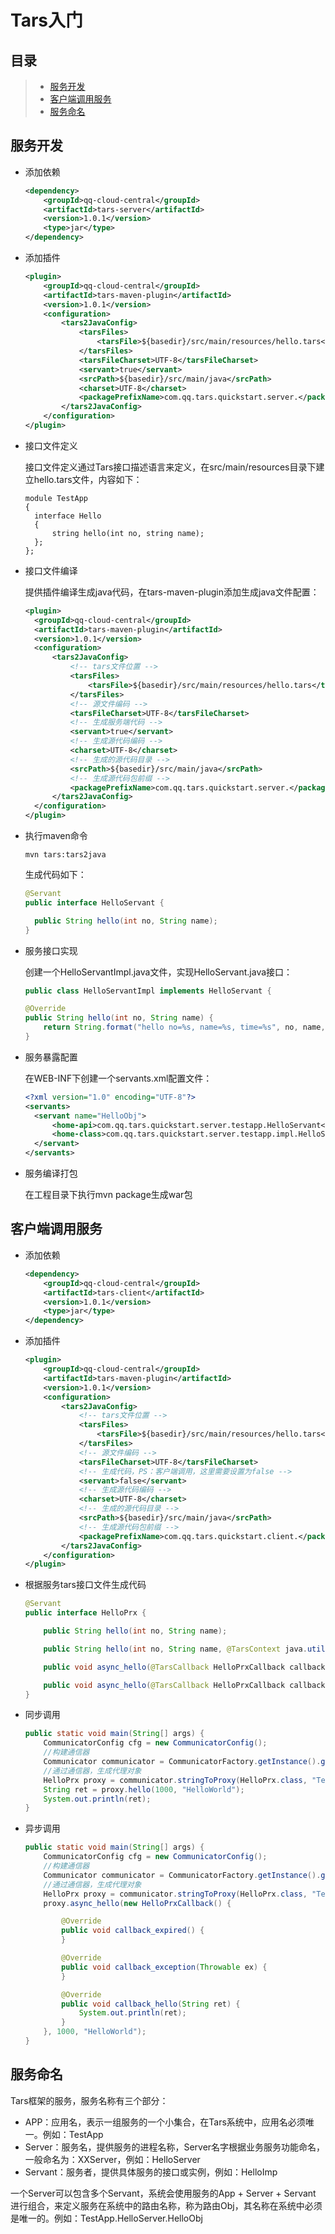 # Tars入门

## 目录

> * [服务开发](#chapter-1)
> * [客户端调用服务](#chapter-2)
> * [服务命名](#chapter-3)

## 服务开发 <a id="chapter-1"></a>

- 添加依赖

  ```xml
  <dependency>
      <groupId>qq-cloud-central</groupId>
      <artifactId>tars-server</artifactId>
      <version>1.0.1</version>
      <type>jar</type>
  </dependency>
  ```

- 添加插件

  ```xml
  <plugin>
      <groupId>qq-cloud-central</groupId>
      <artifactId>tars-maven-plugin</artifactId>
      <version>1.0.1</version>
      <configuration>
          <tars2JavaConfig>
              <tarsFiles>
                  <tarsFile>${basedir}/src/main/resources/hello.tars</tarsFile>
              </tarsFiles>
              <tarsFileCharset>UTF-8</tarsFileCharset>
              <servant>true</servant>
              <srcPath>${basedir}/src/main/java</srcPath>
              <charset>UTF-8</charset>
              <packagePrefixName>com.qq.tars.quickstart.server.</packagePrefixName>
          </tars2JavaConfig>
      </configuration>
  </plugin>
  ```

- 接口文件定义

  接口文件定义通过Tars接口描述语言来定义，在src/main/resources目录下建立hello.tars文件，内容如下：

  ```
  module TestApp 
  {
  	interface Hello
  	{
  	    string hello(int no, string name);
  	};
  };
  ```

- 接口文件编译

  提供插件编译生成java代码，在tars-maven-plugin添加生成java文件配置：

  ```xml
  <plugin>
  	<groupId>qq-cloud-central</groupId>
  	<artifactId>tars-maven-plugin</artifactId>
  	<version>1.0.1</version>
  	<configuration>
  		<tars2JavaConfig>
  			<!-- tars文件位置 -->
  			<tarsFiles>
  				<tarsFile>${basedir}/src/main/resources/hello.tars</tarsFile>
  			</tarsFiles>
  			<!-- 源文件编码 -->
  			<tarsFileCharset>UTF-8</tarsFileCharset>
  			<!-- 生成服务端代码 -->
  			<servant>true</servant>
  			<!-- 生成源代码编码 -->
  			<charset>UTF-8</charset>
  			<!-- 生成的源代码目录 -->
  			<srcPath>${basedir}/src/main/java</srcPath>
  			<!-- 生成源代码包前缀 -->
  			<packagePrefixName>com.qq.tars.quickstart.server.</packagePrefixName>
  		</tars2JavaConfig>
  	</configuration>
  </plugin>
  ```

- 执行maven命令

  ```
  mvn tars:tars2java
  ```

  生成代码如下：

  ```java
  @Servant
  public interface HelloServant {
  
  	public String hello(int no, String name);
  }
  ```

- 服务接口实现

  创建一个HelloServantImpl.java文件，实现HelloServant.java接口：

  ```java
  public class HelloServantImpl implements HelloServant {
  
  @Override
  public String hello(int no, String name) {
      return String.format("hello no=%s, name=%s, time=%s", no, name, System.currentTimeMillis());
  }
  ```

- 服务暴露配置

  在WEB-INF下创建一个servants.xml配置文件：

  ```xml
  <?xml version="1.0" encoding="UTF-8"?>
  <servants>
  	<servant name="HelloObj">
  		<home-api>com.qq.tars.quickstart.server.testapp.HelloServant</home-api>
  		<home-class>com.qq.tars.quickstart.server.testapp.impl.HelloServantImpl</home-class>
  	</servant>
  </servants>
  ```

- 服务编译打包

  在工程目录下执行mvn package生成war包

## 客户端调用服务 <a id="chapter-2"></a>

- 添加依赖

  ```xml
  <dependency>
      <groupId>qq-cloud-central</groupId>
      <artifactId>tars-client</artifactId>
      <version>1.0.1</version>
      <type>jar</type>
  </dependency>
  ```

- 添加插件

  ```xml
  <plugin>
      <groupId>qq-cloud-central</groupId>
      <artifactId>tars-maven-plugin</artifactId>
      <version>1.0.1</version>
      <configuration>
          <tars2JavaConfig>
              <!-- tars文件位置 -->
              <tarsFiles>
                  <tarsFile>${basedir}/src/main/resources/hello.tars</tarsFile>
              </tarsFiles>
              <!-- 源文件编码 -->
              <tarsFileCharset>UTF-8</tarsFileCharset>
              <!-- 生成代码，PS：客户端调用，这里需要设置为false -->
              <servant>false</servant>
              <!-- 生成源代码编码 -->
              <charset>UTF-8</charset>
              <!-- 生成的源代码目录 -->
              <srcPath>${basedir}/src/main/java</srcPath>
              <!-- 生成源代码包前缀 -->
              <packagePrefixName>com.qq.tars.quickstart.client.</packagePrefixName>
          </tars2JavaConfig>
      </configuration>
  </plugin>
  ```

- 根据服务tars接口文件生成代码

  ```java
  @Servant
  public interface HelloPrx {
  
      public String hello(int no, String name);
  
      public String hello(int no, String name, @TarsContext java.util.Map<String, String> ctx);
  
      public void async_hello(@TarsCallback HelloPrxCallback callback, int no, String name);
  
      public void async_hello(@TarsCallback HelloPrxCallback callback, int no, String name, @TarsContext java.util.Map<String, String> ctx);
  }
  ```

- 同步调用

  ```java
  public static void main(String[] args) {
      CommunicatorConfig cfg = new CommunicatorConfig();
      //构建通信器
      Communicator communicator = CommunicatorFactory.getInstance().getCommunicator(cfg);
      //通过通信器，生成代理对象
      HelloPrx proxy = communicator.stringToProxy(HelloPrx.class, "TestApp.HelloServer.HelloObj");
      String ret = proxy.hello(1000, "HelloWorld");
      System.out.println(ret);
  }
  ```

- 异步调用

  ```java
  public static void main(String[] args) {
      CommunicatorConfig cfg = new CommunicatorConfig();
      //构建通信器
      Communicator communicator = CommunicatorFactory.getInstance().getCommunicator(cfg);
      //通过通信器，生成代理对象
      HelloPrx proxy = communicator.stringToProxy(HelloPrx.class, "TestApp.HelloServer.HelloObj");
      proxy.async_hello(new HelloPrxCallback() {
  
          @Override
          public void callback_expired() {
          }
  
          @Override
          public void callback_exception(Throwable ex) {
          }
  
          @Override
          public void callback_hello(String ret) {
              System.out.println(ret);
          }
      }, 1000, "HelloWorld");
  }
  ```

## 服务命名 <a id="chapter-3">

Tars框架的服务，服务名称有三个部分：

- APP：应用名，表示一组服务的一个小集合，在Tars系统中，应用名必须唯一。例如：TestApp
- Server：服务名，提供服务的进程名称，Server名字根据业务服务功能命名，一般命名为：XXServer，例如：HelloServer
- Servant：服务者，提供具体服务的接口或实例，例如：HelloImp

一个Server可以包含多个Servant，系统会使用服务的App + Server + Servant 进行组合，来定义服务在系统中的路由名称，称为路由Obj，其名称在系统中必须是唯一的。例如：TestApp.HelloServer.HelloObj